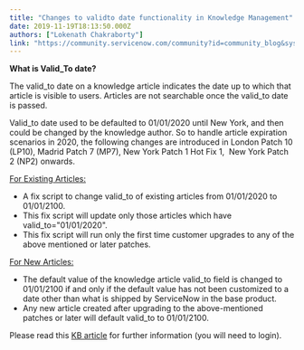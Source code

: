 ```yaml
---
title: "Changes to validto date functionality in Knowledge Management"
date: 2019-11-19T18:13:50.000Z
authors: ["Lokenath Chakraborty"]
link: "https://community.servicenow.com/community?id=community_blog&sys_id=6a6d6858dbd54cd0d58ea345ca961939"
---
```

<p><strong>What is Valid_To date?</strong></p>
<p>The valid_to date on a knowledge article indicates the date up to which that article is visible to users. Articles are not searchable once the valid_to date is passed.</p>
<p>Valid_to date used to be defaulted to 01/01/2020 until New York, and then could be changed by the knowledge author. So to handle article expiration scenarios in 2020, the following changes are introduced in London Patch 10 (LP10), Madrid Patch 7 (MP7), New York Patch 1 Hot Fix 1,  New York Patch 2 (NP2) onwards.</p>
<p><u>For Existing Articles:</u></p>
<ul><li>A fix script to change valid_to of existing articles from 01/01/2020 to 01/01/2100.</li><li>This fix script will update only those articles which have valid_to&#61;&#34;01/01/2020&#34;.</li><li>This fix script will run only the first time customer upgrades to any of the above mentioned or later patches.</li></ul>
<p><u>For New Articles:</u></p>
<ul><li>The default value of the knowledge article valid_to field is changed to 01/01/2100 if and only if the default value has not been customized to a date other than what is shipped by ServiceNow in the base product.</li><li>Any new article created after upgrading to the above-mentioned patches or later will default valid_to to 01/01/2100.</li></ul>
<p>Please read this <a href="https://hi.service-now.com/kb?id&#61;kb_article_view&amp;sysparm_article&#61;KB0781937" rel="nofollow">KB article</a> for further information (you will need to login).</p>